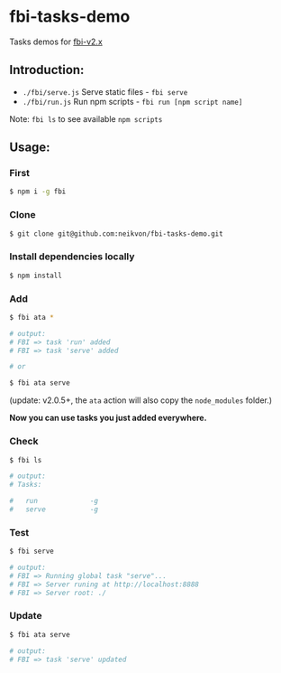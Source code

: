# fbi-tasks-demo
Tasks demos for [fbi-v2.x](https://github.com/neikvon/fbi)

## Introduction:

- `./fbi/serve.js` Serve static files - `fbi serve`
- `./fbi/run.js` Run npm scripts - `fbi run [npm script name]`

Note: `fbi ls` to see available `npm scripts`

## Usage:

### First
```bash
$ npm i -g fbi
```

### Clone
```bash
$ git clone git@github.com:neikvon/fbi-tasks-demo.git
```

### Install dependencies locally
```bash
$ npm install
```

### Add
```bash
$ fbi ata *

# output:
# FBI => task 'run' added
# FBI => task 'serve' added

# or

$ fbi ata serve
```
(update: v2.0.5+, the `ata` action will also copy the `node_modules` folder.)

**Now you can use tasks you just added everywhere.**


### Check
```bash
$ fbi ls

# output:
# Tasks:

#   run             -g
#   serve           -g
```

### Test
```bash
$ fbi serve

# output:
# FBI => Running global task "serve"...
# FBI => Server runing at http://localhost:8888
# FBI => Server root: ./
```

### Update
```bash
$ fbi ata serve

# output:
# FBI => task 'serve' updated
```



